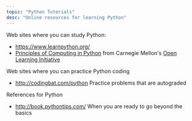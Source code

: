 ```yaml
---
topic: "Python Tutorials"
desc: "Online resources for learning Python"
---
```


Web sites where you can study Python:

* https://www.learnpython.org/
* [Principles of Computing in Python](https://oli.cmu.edu/jcourse/webui/guest/join.do?section=pricompute) from Carnegie Mellon's [Open Learning Initiative](https://oli.cmu.edu)

Web sites where you can practice Python coding

* http://codingbat.com/python    Practice problems that are autograded

References for Python

* <http://book.pythontips.com/>  When you are ready to go beyond the basics
